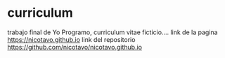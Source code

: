 # curriculum
trabajo final de Yo Programo, curriculum vitae ficticio....
link de la pagina https://nicotavo.github.io
link del repositorio  https://github.com/nicotavo/nicotavo.github.io
